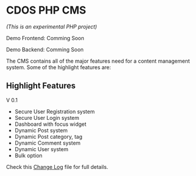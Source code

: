 # CDOS PHP CMS

*_(This is an experimental PHP project)_*

Demo Frontend: Comming Soon

Demo Backend: Comming Soon

The CMS contains all of the major features need for a content management system. Some of the highlight features are:

## Highlight Features

V 0.1

* Secure User Registration system
* Secure User Login system
* Dashboard with focus widget
* Dynamic Post system
* Dynamic Post category, tag
* Dynamic Comment system
* Dynamic User system
* Bulk option

Check this [Change Log](change-log.txt) file for full details.